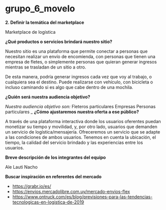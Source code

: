 # grupo_6_movelo
**2. Definir la temática del marketplace**

Marketplace de logística

**¿Qué productos o servicios brindará nuestro sitio?**

Nuestro sitio es una plataforma que permite conectar a personas que necesitan realizar un envío de encomienda, con personas que tienen una empresa de fletes, o simplemente personas que quieran generar ingresos mientras se trasladan de un sitio a otro.

De esta manera, podría generar ingresos cada vez que voy al trabajo, o cualquiera sea el destino. Puede realizarse con vehículo, con bicicleta o incluso caminando si es algo que cabe dentro de una mochila.

**¿Quién será nuestra audiencia objetivo?**

_Nuestra audiencia objetivo son:_
Fleteros particulares
Empresas
Personas particulares
_
**¿Cómo ajustaremos nuestra oferta a ese público?**

A través de una plataforma interactiva donde los usuarios oferentes puedan monetizar su tiempo y movilidad, y, por otro lado, usuarios que demanden un servicio de logística/mensajería. Ofreceremos un servicio que se adapte a las condiciones de ambos usuarios. Tenemos en cuenta la ubicación, el tiempo, la calidad del servicio brindado y las experiencias entre los usuarios.

**Breve descripción de los integrantes del equipo**

Ale
Lauti
Nacho

**Buscar inspiración en referentes del mercado**

- https://grabr.io/es/
- https://envios.mercadolibre.com.uy/mercado-envios-flex
- https://www.ontruck.com/es/blog/previsiones-para-las-tendencias-tecnologicas-en-logistica-de-2019
